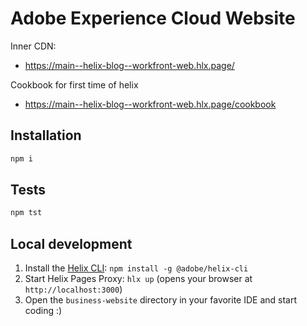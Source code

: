 # Adobe Experience Cloud Website

Inner CDN:
- https://main--helix-blog--workfront-web.hlx.page/

Cookbook for first time of helix
- https://main--helix-blog--workfront-web.hlx.page/cookbook


## Installation

```sh
npm i
```

## Tests

```sh
npm tst
```

## Local development

1. Install the [Helix CLI](https://github.com/adobe/helix-cli): `npm install -g @adobe/helix-cli`
1. Start Helix Pages Proxy: `hlx up` (opens your browser at `http://localhost:3000`)
1. Open the `business-website` directory in your favorite IDE and start coding :)
